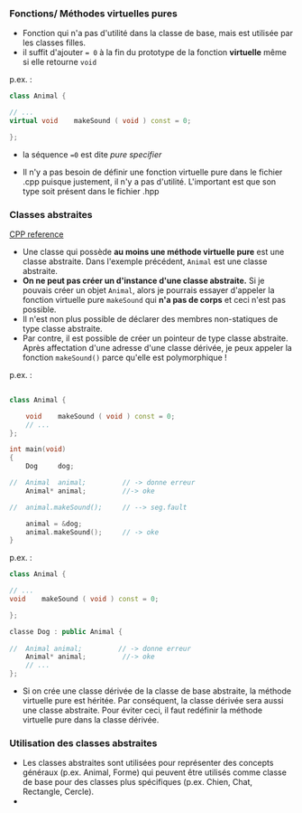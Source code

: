 
### Fonctions/ Méthodes virtuelles pures

- Fonction qui n'a pas d'utilité dans la classe de base, mais est utilisée par les classes filles.
- il suffit d'ajouter `= 0` à la fin du prototype de la fonction **virtuelle** même si elle retourne `void`

p.ex. :
```c++
class Animal {

// ...
virtual void    makeSound ( void ) const = 0;

};
```
- la séquence `=0` est dite _pure specifier_

- Il n'y a pas besoin de définir une fonction virtuelle pure dans le fichier .cpp puisque justement, il n'y a pas d'utilité.
L'important est que son type soit présent dans le fichier .hpp

### Classes abstraites

[CPP reference](https://en.cppreference.com/w/cpp/language/abstract_class)

- Une classe qui possède **au moins une méthode virtuelle pure** est une classe abstraite. Dans l'exemple précédent, `Animal` est une classe abstraite.
- **On ne peut pas créer un d'instance d'une classe abstraite.** Si je pouvais créer un objet `Animal`, alors je pourrais essayer d'appeler la fonction virtuelle pure `makeSound` qui **n'a pas de corps** et ceci n'est pas possible.
- Il n'est non plus possible de déclarer des membres non-statiques de type classe abstraite.
- Par contre, il est possible de créer un pointeur de type classe abstraite. Après affectation d'une adresse d'une classe dérivée, je peux appeler la fonction `makeSound()` parce qu'elle est polymorphique !

p.ex. :
```c++
	
class Animal {

    void    makeSound ( void ) const = 0;
    // ...
};

int main(void)
{
    Dog     dog;

//  Animal  animal;         // -> donne erreur
    Animal* animal;         //-> oke

//  animal.makeSound();     // --> seg.fault

    animal = &dog;
    animal.makeSound();     // -> oke
}
```

p.ex. :
```c++
class Animal {

// ...
void    makeSound ( void ) const = 0;

};

classe Dog : public Animal {
	
//  Animal animal;         // -> donne erreur
    Animal* animal;         //-> oke
    // ...
};

```

- Si on crée une classe dérivée de la classe de base abstraite, la méthode virtuelle pure est héritée. Par conséquent, la classe dérivée sera aussi une classe abstraite.
Pour éviter ceci, il faut redéfinir la méthode virtuelle pure dans la classe dérivée.

### Utilisation des classes abstraites

- Les classes abstraites sont utilisées pour représenter des concepts généraux (p.ex. Animal, Forme)
qui peuvent être utilisés comme classe de base pour des classes plus spécifiques (p.ex. Chien, Chat, Rectangle, Cercle).
- 
